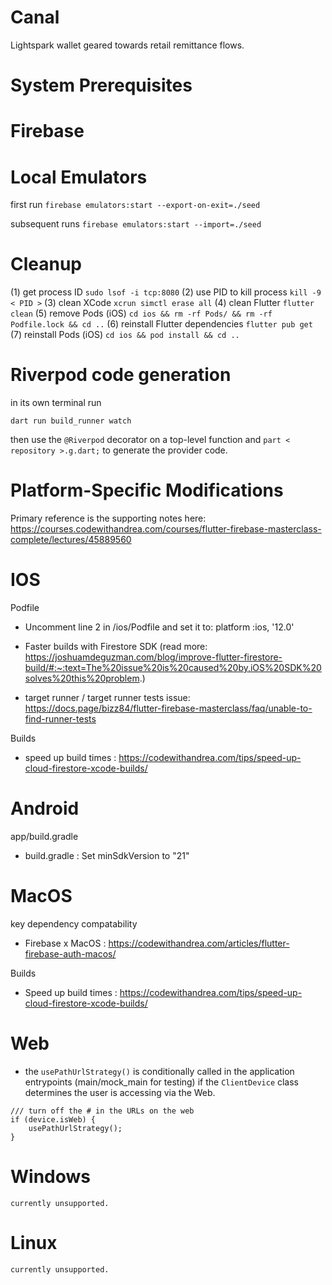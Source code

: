 # Canal
Lightspark wallet geared towards retail remittance flows.

# System Prerequisites

# Firebase 

# Local Emulators

first run
`firebase emulators:start --export-on-exit=./seed`

subsequent runs
`firebase emulators:start --import=./seed`

# Cleanup
(1) get process ID `sudo lsof -i tcp:8080`
(2) use PID to kill process `kill -9 < PID >`
(3) clean XCode `xcrun simctl erase all`
(4) clean Flutter `flutter clean`
(5) remove Pods (iOS) `cd ios && rm -rf Pods/ && rm -rf Podfile.lock && cd ..`
(6) reinstall Flutter dependencies `flutter pub get`
(7) reinstall Pods (iOS) `cd ios && pod install && cd ..`

# Riverpod code generation
in its own terminal run

`dart run build_runner watch`

then use the `@Riverpod` decorator on a top-level function and `part < repository >.g.dart;` to generate the provider code.

# Platform-Specific Modifications
Primary reference is the supporting notes here: https://courses.codewithandrea.com/courses/flutter-firebase-masterclass-complete/lectures/45889560

# IOS

Podfile

- Uncomment line 2 in /ios/Podfile and set it to: platform :ios, '12.0'

- Faster builds with Firestore SDK (read more: https://joshuamdeguzman.com/blog/improve-flutter-firestore-build/#:~:text=The%20issue%20is%20caused%20by,iOS%20SDK%20solves%20this%20problem.)

- target runner / target runner tests issue: https://docs.page/bizz84/flutter-firebase-masterclass/faq/unable-to-find-runner-tests

Builds
- speed up build times : https://codewithandrea.com/tips/speed-up-cloud-firestore-xcode-builds/

# Android

app/build.gradle

- build.gradle : Set minSdkVersion to "21"

# MacOS

key dependency compatability

- Firebase x MacOS : https://codewithandrea.com/articles/flutter-firebase-auth-macos/

Builds

- Speed up build times : https://codewithandrea.com/tips/speed-up-cloud-firestore-xcode-builds/

# Web

- the `usePathUrlStrategy()` is conditionally called in the application entrypoints (main/mock_main for testing) if the `ClientDevice` class determines the user is accessing via the Web.

```
/// turn off the # in the URLs on the web
if (device.isWeb) {
    usePathUrlStrategy();
}
```

# Windows
`currently unsupported.`

# Linux 
`currently unsupported.`